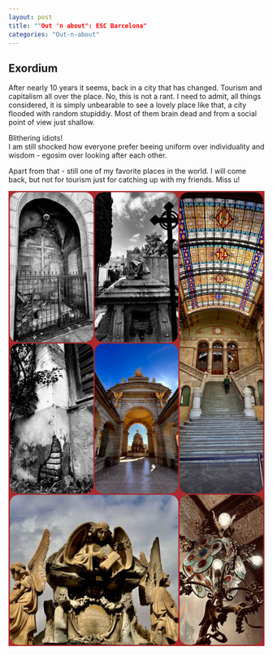 ```yaml
---
layout: post
title: ""Out 'n about": ESC Barcelona"
categories: "Out-n-about"
---
```


## Exordium

After nearly 10 years it seems, back in a city that has changed. Tourism and capitalism all over the place. No, this is not a rant. I need to admit, all things considered, it is simply unbearable to see a lovely place like that, a city flooded with random stupiddiy. Most of them brain dead and from a social point of view just shallow.

Blithering idiots!  
I am still shocked how everyone prefer beeing uniform over individuality and wisdom - egosim over looking after each other.

Apart from that - still one of my favorite places in the world. I will come back, but not for tourism just for catching up with my friends. Miss u!

![Barcelona Impressions](/assets/pix/Barcelona_2K23.JPG)